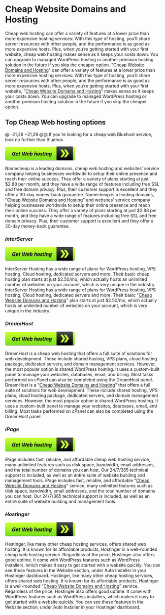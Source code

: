  # Cheap Website Domains and Hosting

Cheap web hosting can offer a variety of features at a lower price than more expensive hosting services: With this type of hosting, you’ll share server resources with other people, and the performance is as good as more expensive hosts. Plus, when you’re getting started with your first website, cheap web hosting makes sense as it keeps your costs down. You can upgrade to managed WordPress hosting or another premium hosting solution in the future if you skip the cheaper option.
"[Cheap Website Domains and Hosting](https://github.com/cheap-website-domains-and-hosting)" can offer a variety of features at a lower price than more expensive hosting services: With this type of hosting, you’ll share server resources with other people, and the performance is as good as more expensive hosts. Plus, when you’re getting started with your first website, "[Cheap Website Domains and Hosting](https://github.com/cheap-website-domains-and-hosting)" makes sense as it keeps your costs down. You can upgrade to managed WordPress hosting or another premium hosting solution in the future if you skip the cheaper option.

## Top Cheap Web hosting options

@ -21,29 +21,29 @@ If you're looking for a cheap web Bluehost service, look no further than Bluehos

[![Namecheap](get-web-hostingg.png)](https://computersolve.com/cheap-web-hosting-service-2022-updated/)

Namecheap is a leading domains, cheap web hosting and websites’ service company helping businesses worldwide to setup their online presence and reach their online success. They offer a variety of plans starting at just $2.88 per month, and they have a wide range of features including free SSL and free domain privacy. Plus, their customer support is excellent and they offer a 30-day money-back guarantee.
Namecheap is a leading domains, "[Cheap Website Domains and Hosting](https://github.com/cheap-website-domains-and-hosting)" and websites’ service company helping businesses worldwide to setup their online presence and reach their online success. They offer a variety of plans starting at just $2.88 per month, and they have a wide range of features including free SSL and free domain privacy. Plus, their customer support is excellent and they offer a 30-day money-back guarantee.


### **_InterServer_**

[![InterServer](get-web-hostingg.png)](https://computersolve.com/cheap-web-hosting-service-2022-updated/)

InterServer Hosting has a wide range of plans for WordPress hosting, VPS hosting, Cloud hosting, dedicated servers and more. Their basic cheap hosting plan starts at just $2.50/mo, which actually hosts an unlimited number of websites on your account, which is very unique in the industry.
InterServer Hosting has a wide range of plans for WordPress hosting, VPS hosting, Cloud hosting, dedicated servers and more. Their basic "[Cheap Website Domains and Hosting](https://github.com/cheap-website-domains-and-hosting)" plan starts at just $2.50/mo, which actually hosts an unlimited number of websites on your account, which is very unique in the industry.

### **_DreamHost_**

[![DreamHost](get-web-hostingg.png)](https://computersolve.com/cheap-web-hosting-service-2022-updated/)

DreamHost is a cheap web hosting that offers a full suite of solutions for web development. These include shared hosting, VPS plans, cloud hosting package, dedicated servers, and domain management services. However, the most popular option is shared WordPress hosting. It uses a custom-built panel to manage your websites, databases, email, and billing. Most tasks performed on cPanel can also be completed using the DreamHost panel.
DreamHost is a "[Cheap Website Domains and Hosting](https://github.com/cheap-website-domains-and-hosting)" that offers a full suite of solutions for web development. These include shared hosting, VPS plans, cloud hosting package, dedicated servers, and domain management services. However, the most popular option is shared WordPress hosting. It uses a custom-built panel to manage your websites, databases, email, and billing. Most tasks performed on cPanel can also be completed using the DreamHost panel.

### **_iPage_**

[![iPage](get-web-hostingg.png)](https://computersolve.com/cheap-web-hosting-service-2022-updated/)

iPage includes fast, reliable, and affordable cheap web hosting service, many unlimited features such as disk space, bandwidth, email addresses, and the total number of domains you can host. Our 24/7/365 technical support is included, as well as an entire suite of website building and management tools.
iPage includes fast, reliable, and affordable "[Cheap Website Domains and Hosting](https://github.com/cheap-website-domains-and-hosting)" service, many unlimited features such as disk space, bandwidth, email addresses, and the total number of domains you can host. Our 24/7/365 technical support is included, as well as an entire suite of website building and management tools.

### **_Hostinger_**

[![Hostinger](get-web-hostingg.png)](https://computersolve.com/cheap-web-hosting-service-2022-updated/)

Hostinger, like many other cheap hosting services, offers shared web hosting. It is known for its affordable products, Hostinger is a well-rounded cheap web hosting service. Regardless of the price, Hostinger also offers good uptime. It come with WordPress features such as WordPress installers, which makes it easy to get started with a website quickly. You can see these features in the Website section, under Auto Installer in your Hostinger dashboard.
Hostinger, like many other cheap hosting services, offers shared web hosting. It is known for its affordable products, Hostinger is a well-rounded "[Cheap Website Domains and Hosting](https://github.com/cheap-website-domains-and-hosting)" service. Regardless of the price, Hostinger also offers good uptime. It come with WordPress features such as WordPress installers, which makes it easy to get started with a website quickly. You can see these features in the Website section, under Auto Installer in your Hostinger dashboard.
